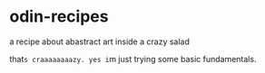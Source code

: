 # odin-recipes

a recipe about abastract art inside a crazy salad

that`s craaaaaaaazy. yes i`m just trying some basic fundamentals.